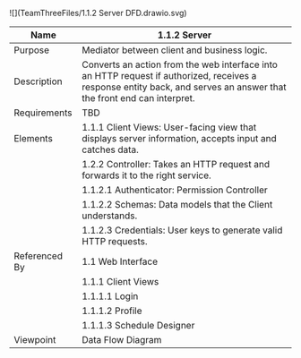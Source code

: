 ![](TeamThreeFiles/1.1.2 Server DFD.drawio.svg)

| Name         | 1.1.2 Server                                      |
|--------------|--------------------------------------------------|
| Purpose      | Mediator between client and business logic.       |
| Description  | Converts an action from the web interface into an HTTP request if authorized, receives a response entity back, and serves an answer that the front end can interpret. |
| Requirements | TBD                                               |
| Elements     | 1.1.1 Client Views: User-facing view that displays server information, accepts input and catches data.                      |
|              | 1.2.2 Controller: Takes an HTTP request and forwards it to the right service.                               |
|              | 1.1.2.1 Authenticator: Permission Controller                              |
|              | 1.1.2.2 Schemas: Data models that the Client understands.                         |
|              | 1.1.2.3 Credentials: User keys to generate valid HTTP requests.                                |
| Referenced By| 1.1 Web Interface                                   |
|              | 1.1.1 Client Views                                  |
|              | 1.1.1.1 Login                                         |
|              | 1.1.1.2 Profile                                       |
|              | 1.1.1.3 Schedule Designer                             |
| Viewpoint    | Data Flow Diagram |


